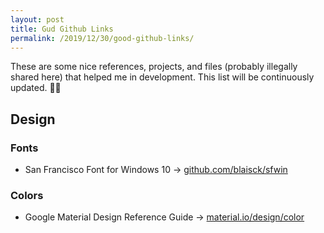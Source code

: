 ```yaml
---
layout: post
title: Gud Github Links
permalink: /2019/12/30/good-github-links/
---
```


These are some nice references, projects, and files (probably illegally shared here) that helped me in development. This list will be continuously updated. 🐱‍💻

## Design

### Fonts

* San Francisco Font for Windows 10 -> [github.com/blaisck/sfwin](https://github.com/blaisck/sfwin)

### Colors

* Google Material Design Reference Guide -> [material.io/design/color](https://material.io/design/color/#)
